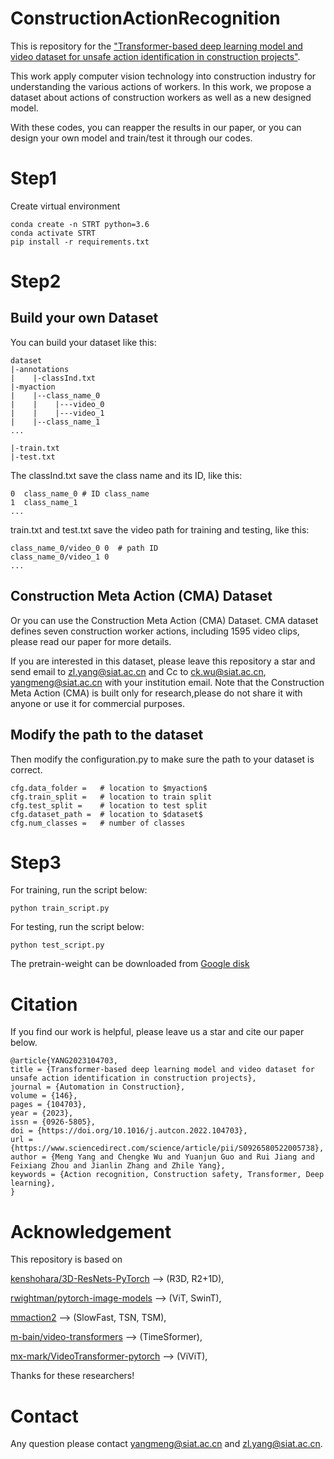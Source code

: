# ConstructionActionRecognition

This is repository for the ["Transformer-based deep learning model and video dataset for unsafe action identification in construction projects"](https://www.sciencedirect.com/science/article/pii/S0926580522005738).

This work apply computer vision technology into construction industry for understanding the various actions of workers. In this work, we propose a dataset about actions of construction workers as well as a new designed model.

With these codes, you can reapper the results in our paper, or you can design your own model and train/test it through our codes. 

# Step1
Create virtual environment
```
conda create -n STRT python=3.6
conda activate STRT
pip install -r requirements.txt
```

# Step2 

## Build your own Dataset
You can build your dataset like this:
```
dataset
|-annotations
|    |-classInd.txt
|-myaction
|    |--class_name_0
|    |    |---video_0
|    |    |---video_1
|    |--class_name_1
...

|-train.txt
|-test.txt
```

The classInd.txt save the class name and its ID, like this:
```
0  class_name_0 # ID class_name
1  class_name_1
...

```

train.txt and test.txt save the video path for training and testing, like this:
```
class_name_0/video_0 0  # path ID
class_name_0/video_1 0
...
```

##  Construction Meta Action (CMA) Dataset
Or you can use the Construction Meta Action (CMA) Dataset. CMA dataset defines seven construction worker actions, including 1595 video clips, 
please read our paper for more details.

If you are interested in this dataset, please leave this repository a star and send email to zl.yang@siat.ac.cn and Cc to ck.wu@siat.ac.cn, yangmeng@siat.ac.cn with your institution email.
Note that the Construction Meta Action (CMA) is built only for research,please do not share it with anyone or use it for commercial purposes.

## Modify the path to the dataset
Then modify the configuration.py to make sure the path to your dataset is correct.
```
cfg.data_folder =   # location to $myaction$
cfg.train_split =   # location to train split
cfg.test_split =    # location to test split
cfg.dataset_path =  # location to $dataset$
cfg.num_classes =   # number of classes
```

# Step3
For training, run the script below:
```
python train_script.py
```

For testing, run the script below:
```
python test_script.py
```
The pretrain-weight can be downloaded from [Google disk](https://drive.google.com/file/d/1z5nWkpQxLxXOQn-5K4eQ9riOBWqm-xkz/view?usp=share_link)

# Citation
If you find our work is helpful, please leave us a star and cite our paper below.
```
@article{YANG2023104703,
title = {Transformer-based deep learning model and video dataset for unsafe action identification in construction projects},
journal = {Automation in Construction},
volume = {146},
pages = {104703},
year = {2023},
issn = {0926-5805},
doi = {https://doi.org/10.1016/j.autcon.2022.104703},
url = {https://www.sciencedirect.com/science/article/pii/S0926580522005738},
author = {Meng Yang and Chengke Wu and Yuanjun Guo and Rui Jiang and Feixiang Zhou and Jianlin Zhang and Zhile Yang},
keywords = {Action recognition, Construction safety, Transformer, Deep learning},
}
```

# Acknowledgement
This repository is based on 

[kenshohara/3D-ResNets-PyTorch](https://github.com/kenshohara/3D-ResNets-PyTorch.git) --> (R3D, R2+1D), 

[rwightman/pytorch-image-models](https://github.com/rwightman/pytorch-image-models.git) --> (ViT, SwinT),

[mmaction2](https://github.com/open-mmlab/mmaction2.git) --> (SlowFast, TSN, TSM),

[m-bain/video-transformers](https://github.com/m-bain/video-transformers) --> (TimeSformer),

[mx-mark/VideoTransformer-pytorch](https://github.com/mx-mark/VideoTransformer-pytorch) --> (ViViT),

Thanks for these researchers!

# Contact
Any question please contact yangmeng@siat.ac.cn and zl.yang@siat.ac.cn.

